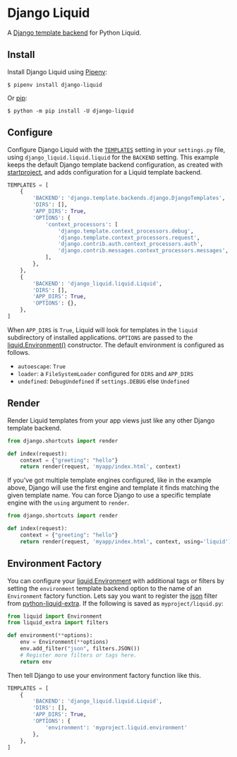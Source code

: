 # Django Liquid

A [Django template backend](https://docs.djangoproject.com/en/4.0/topics/templates/) for Python Liquid.

## Install

Install Django Liquid using [Pipenv](https://pipenv.pypa.io/en/latest/):

```shell
$ pipenv install django-liquid
```

Or [pip](https://pip.pypa.io/en/stable/getting-started/):

```shell
$ python -m pip install -U django-liquid
```

## Configure

Configure Django Liquid with the [`TEMPLATES`](https://docs.djangoproject.com/en/4.0/topics/templates/#configuration) setting in your `settings.py` file, using `django_liquid.liquid.liquid` for the `BACKEND` setting. This example keeps the default Django template backend configuration, as created with [startproject](https://docs.djangoproject.com/en/4.0/ref/django-admin/#django-admin-startproject), and adds configuration for a Liquid template backend.

```python title="settings.py"
TEMPLATES = [
    {
        'BACKEND': 'django.template.backends.django.DjangoTemplates',
        'DIRS': [],
        'APP_DIRS': True,
        'OPTIONS': {
            'context_processors': [
                'django.template.context_processors.debug',
                'django.template.context_processors.request',
                'django.contrib.auth.context_processors.auth',
                'django.contrib.messages.context_processors.messages',
            ],
        },
    },
    {
        'BACKEND': 'django_liquid.liquid.Liquid',
        'DIRS': [],
        'APP_DIRS': True,
        'OPTIONS': {},
    },
]
```

When `APP_DIRS` is `True`, Liquid will look for templates in the `liquid` subdirectory of installed applications. `OPTIONS` are passed to the [liquid.Environment()](/api/Environment) constructor. The default environment is configured as follows.

- `autoescape`: `True`
- `loader`: a `FileSystemLoader` configured for `DIRS` and `APP_DIRS`
- `undefined`: `DebugUndefined` if `settings.DEBUG` else `Undefined`

## Render

Render Liquid templates from your app views just like any other Django template backend.

```python title="views.py"
from django.shortcuts import render

def index(request):
    context = {"greeting": "hello"}
    return render(request, 'myapp/index.html', context)
```

If you've got multiple template engines configured, like in the example above, Django will use the first engine and template it finds matching the given template name. You can force Django to use a specific template engine with the `using` argument to `render`.

```python title="views.py"
from django.shortcuts import render

def index(request):
    context = {"greeting": "hello"}
    return render(request, 'myapp/index.html', context, using='liquid')
```

## Environment Factory

You can configure your [liquid.Environment](/api/Environment) with additional tags or filters by setting the `environment` template backend option to the name of an `Environment` factory function. Lets say you want to register the [json](http://localhost:3000/liquid/extra/introduction) filter from [python-liquid-extra](/extra/introduction). If the following is saved as `myproject/liquid.py`:

```python title="myproject/liquid.py"
from liquid import Environment
from liquid_extra import filters

def environment(**options):
    env = Environment(**options)
    env.add_filter("json", filters.JSON())
    # Register more filters or tags here.
    return env
```

Then tell Django to use your environment factory function like this.

```python title="settings.py"
TEMPLATES = [
    {
        'BACKEND': 'django_liquid.liquid.Liquid',
        'DIRS': [],
        'APP_DIRS': True,
        'OPTIONS': {
            'environment': 'myproject.liquid.environment'
        },
    },
]
```

